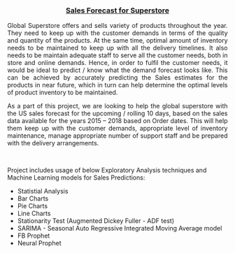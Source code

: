 <h3 align="center"><a href="https://github.com/pchougule-ms/pchougule-ms/tree/main/Data%20Science%20Portfolio/Sales%20Predictions"> Sales Forecast for Superstore </a></h3>


<p align="justify">Global Superstore offers and sells variety of products throughout the year. They need to keep up with the customer demands in terms of the quality and quantity of the products. At the same time, optimal amount of inventory needs to be maintained to keep up with all the delivery timelines. It also needs to be maintain adequate staff to serve all the customer needs, both in store and online demands. Hence, in order to fulfil the customer needs, it would be ideal to predict / know what the demand forecast looks like. This can be achieved by accurately predicting the Sales estimates for the products in near future, which in turn can help determine the optimal levels of product inventory to be maintained.</p>

<p align="justify">As a part of this project, we are looking to help the global superstore with the US sales forecast for the upcoming / rolling 10 days, based on the sales data available for the years 2015 – 2018 based on Order dates. This will help them keep up with the customer demands, appropriate level of inventory maintenance, manage appropriate number of support staff and be prepared with the delivery arrangements.</p>

<br/>


<p>Project includes usage of below Exploratory Analysis techniques and Machine Learning models for Sales Predictions:</p>
<ul style="list-style-type:disc;">
  <li>Statistial Analysis</li>
  <li>Bar Charts</li>
  <li>Pie Charts</li>
  <li>Line Charts</li>
  <li>Stationarity Test (Augmented Dickey Fuller - ADF test)</li>
  <li>SARIMA - Seasonal Auto Regressive Integrated Moving Average model</li>
  <li>FB Prophet</li>
  <li>Neural Prophet</li>
</ul>
